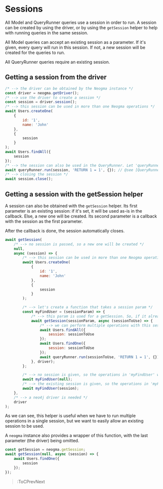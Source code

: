 # Sessions

All Model and QueryRunner queries use a session in order to run. A session can be created by using the driver, or by using the `getSession` helper to help with running queries in the same session.

All Model queries can accept an existing session as a parameter. If it's given, every query will run in this session. If not, a new session will be created for the queries to run.

All QueryRunner queries require an existing session.

## Getting a session from the driver
```js
/* --> the driver can be obtained by the Neogma instance */
const driver = neogma.getDriver();
/* --> use the driver to create a session */
const session = driver.session();
/* --> this session can be used in more than one Neogma operations */
await Users.createOne(
    {
        id: '1',
        name: 'John'
    },
    {
        session
    }
);
await Users.findAll({
    session
});
/* --> the session can also be used in the QueryRunner. Let 'queryRunner' be a QueryRunner instance */
await queryRunner.run(session, 'RETURN 1 = 1', {}); // @see [QueryRunner](./QueryRunner/Overview)
/* --> closing the session */
await session.close();
```

## Getting a session with the getSession helper
A session can also be obtained with the `getSession` helper. Its first parameter is an existing session: if it's set, it will be used as-is in the callback. Else, a new one will be created. Ιts second parameter is a callback with the session as the first parameter. 

After the callback is done, the session automatically closes.
```js
await getSession(
    /* --> no session is passed, so a new one will be created */
    null, 
    async (session) => {
        /* --> this session can be used in more than one Neogma operations */
        await Users.createOne(
            {
                id: '1',
                name: 'John'
            },
            {
                session
            }
        );

        /* --> let's create a function that takes a session param */
        const myFindUser = (sessionParam) => {
            /* --> this param is used for a getSession. So, if it already exists, it will be used. Else, a new one will be created */
            await getSession(sessionParam, async (sessionToUse) => {
                /* --> we can perform multiple operations with this session */
                await Users.findAll({
                    session: sessionToUse
                });
                await Users.findOne({
                    session: sessionToUse
                });
                await queryRunner.run(sessionToUse, 'RETURN 1 = 1', {});
            }, driver);
        };

        /* --> no session is given, so the operations in 'myFindUser' will run in their own session */
        await myFindUser(null);
        /* --> the existing session is given, so the operations in 'myFindUser' will run using this existing session */
        await myFindUser(session);
    },
    /* --> a neo4j driver is needed */
    driver
);
```
As we can see, this helper is useful when we have to run multiple operations in a single session, but we want to easily allow an existing session to be used.

A `neogma` instance also provides a wrapper of this function, with the last parameter (the driver) being omitted.
```js
const getSession = neogma.getSession;
await getSession(null, async (session) => {
    await Users.findOne({
        session
    });
});
```

> :ToCPrevNext